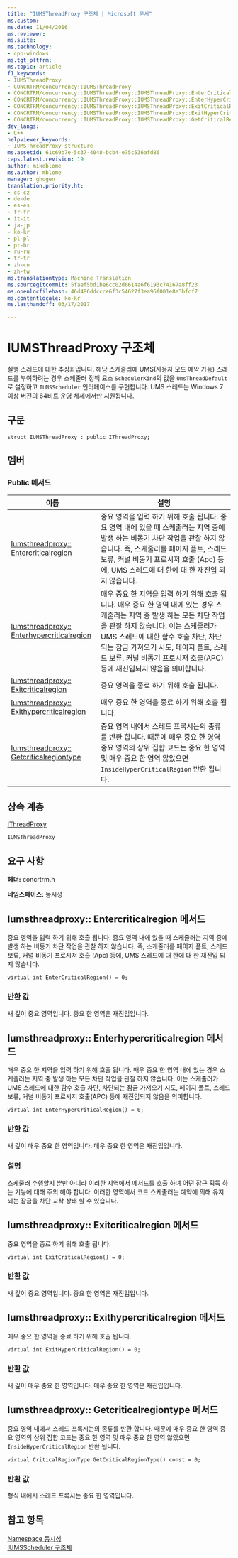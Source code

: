 ```yaml
---
title: "IUMSThreadProxy 구조체 | Microsoft 문서"
ms.custom: 
ms.date: 11/04/2016
ms.reviewer: 
ms.suite: 
ms.technology:
- cpp-windows
ms.tgt_pltfrm: 
ms.topic: article
f1_keywords:
- IUMSThreadProxy
- CONCRTRM/concurrency::IUMSThreadProxy
- CONCRTRM/concurrency::IUMSThreadProxy::IUMSThreadProxy::EnterCriticalRegion
- CONCRTRM/concurrency::IUMSThreadProxy::IUMSThreadProxy::EnterHyperCriticalRegion
- CONCRTRM/concurrency::IUMSThreadProxy::IUMSThreadProxy::ExitCriticalRegion
- CONCRTRM/concurrency::IUMSThreadProxy::IUMSThreadProxy::ExitHyperCriticalRegion
- CONCRTRM/concurrency::IUMSThreadProxy::IUMSThreadProxy::GetCriticalRegionType
dev_langs:
- C++
helpviewer_keywords:
- IUMSThreadProxy structure
ms.assetid: 61c69b7e-5c37-4048-bcb4-e75c536afd86
caps.latest.revision: 19
author: mikeblome
ms.author: mblome
manager: ghogen
translation.priority.ht:
- cs-cz
- de-de
- es-es
- fr-fr
- it-it
- ja-jp
- ko-kr
- pl-pl
- pt-br
- ru-ru
- tr-tr
- zh-cn
- zh-tw
ms.translationtype: Machine Translation
ms.sourcegitcommit: 5faef5bd1be6cc02d6614a6f6193c74167a8ff23
ms.openlocfilehash: 46d486ddccce6f3c54627f3ea96f001e8e3bfcf7
ms.contentlocale: ko-kr
ms.lasthandoff: 03/17/2017

---
```

# <a name="iumsthreadproxy-structure"></a>IUMSThreadProxy 구조체
실행 스레드에 대한 추상화입니다. 해당 스케줄러에 UMS(사용자 모드 예약 가능) 스레드를 부여하려는 경우 스케줄러 정책 요소 `SchedulerKind`의 값을 `UmsThreadDefault`로 설정하고 `IUMSScheduler` 인터페이스를 구현합니다. UMS 스레드는 Windows 7 이상 버전의 64비트 운영 체제에서만 지원됩니다.  
  
## <a name="syntax"></a>구문  
  
```
struct IUMSThreadProxy : public IThreadProxy;
```  
  
## <a name="members"></a>멤버  
  
### <a name="public-methods"></a>Public 메서드  
  
|이름|설명|  
|----------|-----------------|  
|[Iumsthreadproxy:: Entercriticalregion](#entercriticalregion)|중요 영역을 입력 하기 위해 호출 됩니다. 중요 영역 내에 있을 때 스케줄러는 지역 중에 발생 하는 비동기 차단 작업을 관찰 하지 않습니다. 즉, 스케줄러를 페이지 폴트, 스레드 보류, 커널 비동기 프로시저 호출 (Apc) 등에, UMS 스레드에 대 한에 대 한 재진입 되지 않습니다.|  
|[Iumsthreadproxy:: Enterhypercriticalregion](#enterhypercriticalregion)|매우 중요 한 지역을 입력 하기 위해 호출 됩니다. 매우 중요 한 영역 내에 있는 경우 스케줄러는 지역 중 발생 하는 모든 차단 작업을 관찰 하지 않습니다. 이는 스케줄러가 UMS 스레드에 대한 함수 호출 차단, 차단되는 잠금 가져오기 시도, 페이지 폴트, 스레드 보류, 커널 비동기 프로시저 호출(APC) 등에 재진입되지 않음을 의미합니다.|  
|[Iumsthreadproxy:: Exitcriticalregion](#exitcriticalregion)|중요 영역을 종료 하기 위해 호출 됩니다.|  
|[Iumsthreadproxy:: Exithypercriticalregion](#exithypercriticalregion)|매우 중요 한 영역을 종료 하기 위해 호출 됩니다.|  
|[Iumsthreadproxy:: Getcriticalregiontype](#getcriticalregiontype)|중요 영역 내에서 스레드 프록시는의 종류를 반환 합니다. 때문에 매우 중요 한 영역 중요 영역의 상위 집합 코드는 중요 한 영역 및 매우 중요 한 영역 않았으면 `InsideHyperCriticalRegion` 반환 됩니다.|  
  
## <a name="inheritance-hierarchy"></a>상속 계층  
 [IThreadProxy](ithreadproxy-structure.md)  
  
 `IUMSThreadProxy`  
  
## <a name="requirements"></a>요구 사항  
 **헤더:** concrtrm.h  
  
 **네임스페이스:** 동시성  
  
##  <a name="entercriticalregion"></a>Iumsthreadproxy:: Entercriticalregion 메서드  
 중요 영역을 입력 하기 위해 호출 됩니다. 중요 영역 내에 있을 때 스케줄러는 지역 중에 발생 하는 비동기 차단 작업을 관찰 하지 않습니다. 즉, 스케줄러를 페이지 폴트, 스레드 보류, 커널 비동기 프로시저 호출 (Apc) 등에, UMS 스레드에 대 한에 대 한 재진입 되지 않습니다.  
  
```
virtual int EnterCriticalRegion() = 0;
```  
  
### <a name="return-value"></a>반환 값  
 새 깊이 중요 영역입니다. 중요 한 영역은 재진입입니다.  
  
##  <a name="enterhypercriticalregion"></a>Iumsthreadproxy:: Enterhypercriticalregion 메서드  
 매우 중요 한 지역을 입력 하기 위해 호출 됩니다. 매우 중요 한 영역 내에 있는 경우 스케줄러는 지역 중 발생 하는 모든 차단 작업을 관찰 하지 않습니다. 이는 스케줄러가 UMS 스레드에 대한 함수 호출 차단, 차단되는 잠금 가져오기 시도, 페이지 폴트, 스레드 보류, 커널 비동기 프로시저 호출(APC) 등에 재진입되지 않음을 의미합니다.  
  
```
virtual int EnterHyperCriticalRegion() = 0;
```  
  
### <a name="return-value"></a>반환 값  
 새 깊이 매우 중요 한 영역입니다. 매우 중요 한 영역은 재진입입니다.  
  
### <a name="remarks"></a>설명  
 스케줄러 수행할지 뿐만 아니라 이러한 지역에서 메서드를 호출 하며 어떤 잠근 획득 하는 기능에 대해 주의 해야 합니다. 이러한 영역에서 코드 스케줄러는 예약에 의해 유지 되는 잠금을 차단 교착 상태 할 수 있습니다.  
  
##  <a name="exitcriticalregion"></a>Iumsthreadproxy:: Exitcriticalregion 메서드  
 중요 영역을 종료 하기 위해 호출 됩니다.  
  
```
virtual int ExitCriticalRegion() = 0;
```  
  
### <a name="return-value"></a>반환 값  
 새 깊이 중요 영역입니다. 중요 한 영역은 재진입입니다.  
  
##  <a name="exithypercriticalregion"></a>Iumsthreadproxy:: Exithypercriticalregion 메서드  
 매우 중요 한 영역을 종료 하기 위해 호출 됩니다.  
  
```
virtual int ExitHyperCriticalRegion() = 0;
```  
  
### <a name="return-value"></a>반환 값  
 새 깊이 매우 중요 한 영역입니다. 매우 중요 한 영역은 재진입입니다.  
  
##  <a name="getcriticalregiontype"></a>Iumsthreadproxy:: Getcriticalregiontype 메서드  
 중요 영역 내에서 스레드 프록시는의 종류를 반환 합니다. 때문에 매우 중요 한 영역 중요 영역의 상위 집합 코드는 중요 한 영역 및 매우 중요 한 영역 않았으면 `InsideHyperCriticalRegion` 반환 됩니다.  
  
```
virtual CriticalRegionType GetCriticalRegionType() const = 0;
```  
  
### <a name="return-value"></a>반환 값  
 형식 내에서 스레드 프록시는 중요 한 영역입니다.  
  
## <a name="see-also"></a>참고 항목  
 [Namespace 동시성](concurrency-namespace.md)   
 [IUMSScheduler 구조체](iumsscheduler-structure.md)

